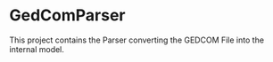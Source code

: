 ﻿# GedComParser

This project contains the Parser converting the GEDCOM File into the internal model.
